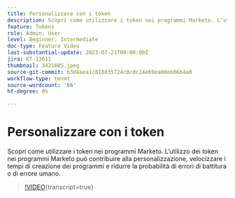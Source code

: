 ```yaml
---
title: Personalizzare con i token
description: Scopri come utilizzare i token nei programmi Marketo. L’utilizzo dei token nei programmi Marketo può contribuire alla personalizzazione, velocizzare i tempi di creazione dei programmi e ridurre la probabilità di errori di battitura o di errore umano.
feature: Tokens
role: Admin, User
level: Beginner, Intermediate
doc-type: Feature Video
last-substantial-update: 2023-07-21T00:00:00Z
jira: KT-13611
thumbnail: 3421605.jpeg
source-git-commit: 63d4aea1c818d35724c0cdc14e69ea00eb06b4a0
workflow-type: tm+mt
source-wordcount: '66'
ht-degree: 0%

---
```



# Personalizzare con i token

Scopri come utilizzare i token nei programmi Marketo. L’utilizzo dei token nei programmi Marketo può contribuire alla personalizzazione, velocizzare i tempi di creazione dei programmi e ridurre la probabilità di errori di battitura o di errore umano.

>[!VIDEO](https://video.tv.adobe.com/v/3421605/?learn=on){transcript=true}
